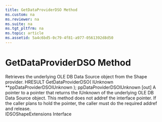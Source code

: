 ```yaml
---
title: GetDataProviderDSO Method
ms.custom: na
ms.reviewer: na
ms.suite: na
ms.tgt_pltfrm: na
ms.topic: article
ms.assetid: 5a4c6bd5-0c79-4f81-a977-0561392d8d50
---
```

# GetDataProviderDSO Method
<?xml version="1.0" encoding="utf-8"?>
<developerReferenceWithSyntaxDocument xmlns="http://ddue.schemas.microsoft.com/authoring/2003/5" xmlns:xlink="http://www.w3.org/1999/xlink" xmlns:xsi="http://www.w3.org/2001/XMLSchema-instance" xsi:schemaLocation="http://ddue.schemas.microsoft.com/authoring/2003/5 http://dduestorage.blob.core.windows.net/ddueschema/developer.xsd">
  <introduction>
    <para>Retrieves the underlying OLE DB Data Source object from the Shape provider. </para>
  </introduction>
  <syntaxSection>
    <legacySyntax>
HRESULT GetDataProviderDSO(
      IUnknown **<parameterReference>ppDataProviderDSOIUnknown</parameterReference>
);</legacySyntax>
  </syntaxSection>
  <parameters>
    <content>
      <definitionTable>
        <definedTerm>
          <parameterReference>ppDataProviderDSOIUnknown</parameterReference>
        </definedTerm>
        <definition>
          <para>[out]  A pointer to a pointer that returns the IUnknown of the underlying OLE DB Data Source object.</para>
        </definition>
      </definitionTable>
    </content>
  </parameters>
  <languageReferenceRemarks>
    <content>
      <para>This method does not addref the interface pointer. If the caller plans to hold the pointer, the caller must do the required addref and release.</para>
    </content>
  </languageReferenceRemarks>
  <section>
    <title>Applies to</title>
    <content>
      <para>
        <link xlink:href="ad4ba313-1161-4bc7-b8f6-4083305bc81e">IDSOShapeExtensions Interface</link>
      </para>
    </content>
  </section>
  <relatedTopics />
</developerReferenceWithSyntaxDocument>